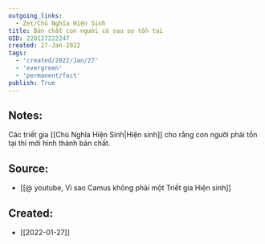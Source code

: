 ```yaml
---
outgoing_links:
  - Zet/Chủ Nghĩa Hiện Sinh
title: Bản chất con người có sau sự tồn tại
UID: 220127222247
created: 27-Jan-2022
tags:
  - 'created/2022/Jan/27'
  - 'evergreen'
  - 'permanent/fact'
publish: True
---
```

## Notes:
Các triết gia [[Chủ Nghĩa Hiện Sinh|Hiện sinh]] cho rằng con người phải tồn tại thì mới hình thành bản chất.

## Source:
- [[@ youtube, Vì sao Camus không phải một Triết gia Hiện sinh]]



## Created:
- [[2022-01-27]]
